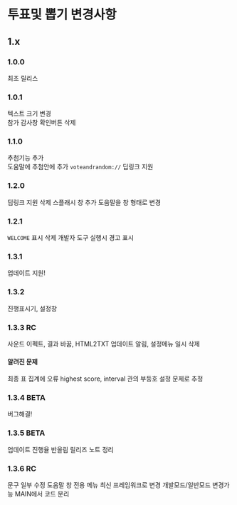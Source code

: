 # 투표및 뽑기 변경사항
## 1.x
### 1.0.0
최초 릴리스
### 1.0.1
텍스트 크기 변경   
참가 감사창 확인버튼 삭제

### 1.1.0
추첨기능 추가   
도움말에 추첨안에 추가
```voteandrandom://``` 딥링크 지원

### 1.2.0
딥링크 지원 삭제
스플래시 창 추가
도움말을 창 형태로 변경
### 1.2.1
```WELCOME``` 표시 삭제
개발자 도구 실행시 경고 표시

### 1.3.1
업데이트 지원!

### 1.3.2
진행표시기, 설정창

### 1.3.3 RC
사운드 이펙트, 결과 바꿈, HTML2TXT 업데이트 알림, 설정메뉴 일시 삭제
#### 알려진 문제
최종 표 집계에 오류
highest score, interval 관의 부등호 설정 문제로 추정

### 1.3.4 BETA
버그해결!

### 1.3.5 BETA
업데이트 진행율 반올림
릴리즈 노트 정리

### 1.3.6 RC
문구 일부 수정
도움말 창 전용 메뉴
최신 프레임워크로 변경
개발모드/일반모드 변경가능
MAIN에서 코드 분리